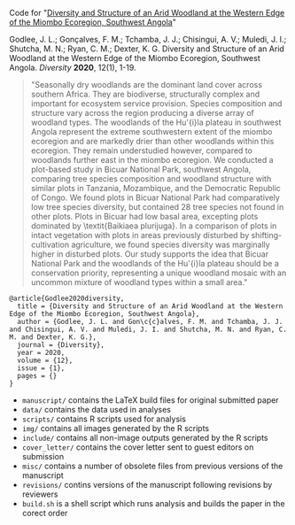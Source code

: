 Code for "[Diversity and Structure of an Arid Woodland at the Western Edge of the Miombo Ecoregion, Southwest Angola](PLACEHOLDER)"

Godlee, J. L.; Gonçalves, F. M.; Tchamba, J. J.; Chisingui, A. V.; Muledi, J. I.; Shutcha, M. N.; Ryan, C. M.; Dexter, K. G. Diversity and Structure of an Arid Woodland at the Western Edge of the Miombo Ecoregion, Southwest Angola. _Diversity_ __2020__, 12(1), 1-19. 

> "Seasonally dry woodlands are the dominant land cover across southern Africa. They are biodiverse, structurally complex and important for ecosystem service provision. Species composition and structure vary across the region producing a diverse array of woodland types. The woodlands of the Hu\'{i}la plateau in southwest Angola represent the extreme southwestern extent of the miombo ecoregion and are markedly drier than other woodlands within this ecoregion. They remain understudied however, compared to woodlands further east in the miombo ecoregion. We conducted a plot-based study in Bicuar National Park, southwest Angola, comparing tree species composition and woodland structure with similar plots in Tanzania, Mozambique, and the Democratic Republic of Congo. We found plots in Bicuar National Park had comparatively low tree species diversity, but contained 28 tree species not found in other plots. Plots in Bicuar had low basal area, excepting plots dominated by \textit{Baikiaea plurijuga}. In a comparison of plots in intact vegetation with plots in areas previously disturbed by shifting-cultivation agriculture, we found species diversity was marginally higher in disturbed plots. Our study supports the idea that Bicuar National Park and the woodlands of the Hu\'{i}la plateau should be a conservation priority, representing a unique woodland mosaic with an uncommon mixture of woodland types within a small area."

```
@article{Godlee2020diversity,
  title = {Diversity and Structure of an Arid Woodland at the Western Edge of the Miombo Ecoregion, Southwest Angola},
  author = {Godlee, J. L. and Gon\c{c}alves, F. M. and Tchamba, J. J. and Chisingui, A. V. and Muledi, J. I. and Shutcha, M. N. and Ryan, C. M. and Dexter, K. G.},
  journal = {Diversity},
  year = 2020,
  volume = {12},
  issue = {1},
  pages = {}
}
```

* `manuscript/` contains the LaTeX build files for original submitted paper
* `data/` contains the data used in analyses
* `scripts/` contains R scripts used for analysis
* `img/` contains all images generated by the R scripts
* `include/` contains all non-image outputs generated by the R scripts
* `cover_letter/` contains the cover letter sent to guest editors on submission
* `misc/` contains a number of obsolete files from previous versions of the manuscript 
* `revisions/` contins versions of the manuscript following revisions by reviewers
* `build.sh` is a shell script which runs analysis and builds the paper in the corect order

